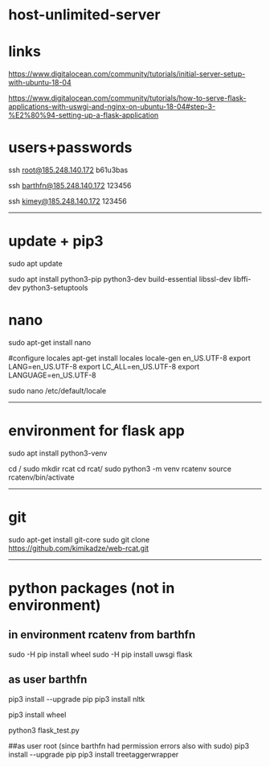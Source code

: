 # host-unlimited-server

# links
https://www.digitalocean.com/community/tutorials/initial-server-setup-with-ubuntu-18-04

https://www.digitalocean.com/community/tutorials/how-to-serve-flask-applications-with-uswgi-and-nginx-on-ubuntu-18-04#step-3-%E2%80%94-setting-up-a-flask-application


# users+passwords
ssh root@185.248.140.172
b61u3bas

ssh barthfn@185.248.140.172
123456

ssh kimey@185.248.140.172
123456

------------------------------------------------

# update + pip3
sudo apt update

sudo apt install python3-pip python3-dev build-essential libssl-dev libffi-dev python3-setuptools

# nano
sudo apt-get install nano

#configure locales
apt-get install locales
locale-gen en_US.UTF-8
export LANG=en_US.UTF-8
export LC_ALL=en_US.UTF-8
export LANGUAGE=en_US.UTF-8

sudo nano /etc/default/locale

----------------------------------------------

# environment for flask app

sudo apt install python3-venv

cd /
sudo mkdir rcat
cd rcat/
sudo python3 -m venv rcatenv
source rcatenv/bin/activate

----------------------------------------------

# git 
sudo apt-get install git-core
sudo git clone https://github.com/kimikadze/web-rcat.git

----------------------------------------------


# python packages (not in environment)

## in environment rcatenv from barthfn

sudo -H pip install wheel
sudo -H pip install uwsgi flask

## as user barthfn
pip3 install --upgrade pip
pip3 install nltk

pip3 install wheel

python3 flask_test.py 


##as user root (since barthfn had permission errors also with sudo)
pip3 install --upgrade pip
pip3 install treetaggerwrapper









